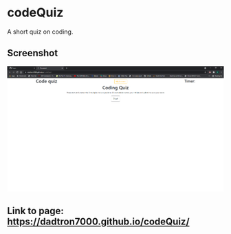 # codeQuiz
A short quiz on coding.

## Screenshot
![](https://github.com/dadtron7000/codeQuiz/blob/main/img/Document%20-%20Google%20Chrome%206_30_2021%2010_08_50%20PM.png)

## Link to page: https://dadtron7000.github.io/codeQuiz/